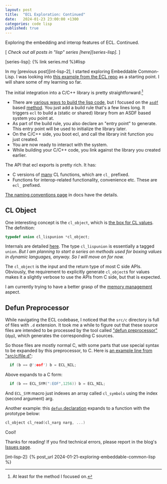 ```yaml
---
layout: post
title:  "ECL Exploration: Continued"
date:   2024-01-23 23:00:00 +1300
categories: code lisp
published: true
---
```


Exploring the embedding and interop features of ECL. Continued.

[ *Check out all posts in "lisp" series [here][series-lisp].* ]

[series-lisp]: {% link series.md %}#lisp

In my [previous post][int-lisp-2], I started exploring Embeddable Common-Lisp. I was looking into [this example from the ECL repo][ecl-repo-example-embed] as a starting point. I will share some of my learning so far.

The initial integration into a C/C++ library is pretty straightforward:[^1]
- There are [various ways to build the lisp code][ecl-sys-bld], but I focused on the [`asdf`][wikipedia-asdf] based [method][ecl-sys-bld-asdf]. You just add a build rule that's a few lines long. It triggers `ecl` to build a (static or shared) library from an ASDF based system you point at.
- As part of the build rule, you also declare an "entry point" to generate. This entry point will be used to initialize the library later.
- On the C/C++ side, you boot ecl, and call the library init function you just created.
- You are now ready to interact with the system.
- While building your C/C++ code, you link against the library you created earlier.

The API that ecl exports is pretty rich. It has:
- C versions of [many][ecl-only-in-cl] CL functions, which are `cl_` prefixed.
- Functions for interop-related functionality, convenience etc. These are `ecl_` prefixed.

[The naming conventions page][ecl-naming-conventions] in docs have the details.

## CL Object

One interesting concept is the `cl_object`, which is [the box for CL values][ecl-overview-c-ref]. The definition:
``` C
typedef union cl_lispunion *cl_object;
```

Internals are detailed [here][ecl-object-representation]. The type `cl_lispunion` is essentially a tagged `union`. *But I am planning to start a series on methods used for boxing values in dynamic languages, anyway. So I will move on for now.*

The `cl_object` is the input and the return type of most C side APIs. Obviously, the requirement to explicitly generate `cl_object`s for values makes it a slightly verbose to use the APIs from C side, but that is expected.

I am currently trying to have a better grasp of the [memory management][ecl-overview-memory-management] aspect.

## Defun Preprocessor

While navigating the ECL codebase, I noticed that the `src/c` directory is full of files with `.d` extension. It took me a while to figure out that these source files are intended to be processed by the tool called ["defun preprocessor"][ecl-defun-preprocessor] (`dpp`), which generates the corresponding C sources.

So those files are mostly normal C, with some parts that use special syntax to be expanded by this preprocessor, to C. Here is [an example line from "src/c/file.d"][ecl-repo-d-file-example]:
``` c
  if (b == @':eof') b = ECL_NIL;
```

Above expands to a C form:
``` c
  if (b == ECL_SYM(":EOF",1256)) b = ECL_NIL;
```

And `ECL_SYM` macro just indexes an array called `cl_symbols` using the index (second argument) arg.

Another example: this [`defun` declaration][ecl-repo-d-read-example] expands to a function with the prototype below:
``` c
cl_object cl_read(cl_narg narg, ...)
```

Cool!

Thanks for reading! If you find technical errors, please report in the blog's [Issues page][report].

[^1]: At least for the method I focused on.

[report]: https://github.com/kenanb/kenanb-blog/issues

[int-lisp-2]: {% post_url 2024-01-21-exploring-embeddable-common-lisp %}

[ecl-repo-example-embed]: https://gitlab.com/embeddable-common-lisp/ecl/-/tree/develop/examples/embed
[ecl-repo-d-file-example]: https://gitlab.com/embeddable-common-lisp/ecl/-/blob/b9a7d06635b4defad4f8af93291d60e235488a74/src/c/file.d#L1196
[ecl-repo-d-read-example]: https://gitlab.com/embeddable-common-lisp/ecl/-/blob/b9a7d06635b4defad4f8af93291d60e235488a74/src/c/read.d#L1465

[wikipedia-asdf]: https://en.wikipedia.org/wiki/Another_System_Definition_Facility
[ecl-sys-bld]: https://ecl.common-lisp.dev/static/files/manual/current-manual/System-building.html
[ecl-sys-bld-asdf]: https://ecl.common-lisp.dev/static/files/manual/current-manual/System-building.html#Compiling-with-ASDF
[ecl-overview-c-ref]: https://ecl.common-lisp.dev/static/files/manual/current-manual/Overview.html#C-Reference-1
[ecl-overview-memory-management]: https://ecl.common-lisp.dev/static/files/manual/current-manual/Memory-Management.html#Memory-Management
[ecl-only-in-cl]: https://ecl.common-lisp.dev/static/files/manual/current-manual/Overview.html#Only-in-Common-Lisp
[ecl-naming-conventions]: https://ecl.common-lisp.dev/static/files/manual/current-manual/Overview.html#Naming-conventions
[ecl-object-representation]: https://ecl.common-lisp.dev/static/files/manual/current-manual/Manipulating-Lisp-objects.html#Objects-representation
[ecl-defun-preprocessor]: https://ecl.common-lisp.dev/static/files/manual/current-manual/Defun-preprocessor.html
